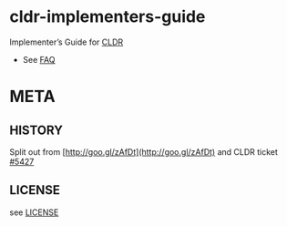 # cldr-implementers-guide
Implementer’s Guide for [CLDR](http://unicode.org/cldr)

- See [FAQ](./FAQ.md)

# META
## HISTORY

Split out from [http://goo.gl/zAfDt](http://goo.gl/zAfDt) and CLDR ticket [#5427](http://unicode.org/cldr/trac/ticket/5427)

## LICENSE

see [LICENSE](LICENSE)